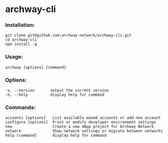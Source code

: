 # archway-cli

### Installation:
```
git clone git@github.com:archway-network/archway-cli.git
cd archway-cli 
npm install -g
```

### Usage: 
```
archway [options] [command]
```

### Options:
```
-v, --version       output the current version
-h, --help          display help for command
```

### Commands:
```
accounts [options]   List available wasmd accounts or add new account
configure [options]  Print or modify developer environment settings
new                  Create a new dApp project for Archway Network
network              Show network settings or migrate between networks
help [command]       display help for command
```